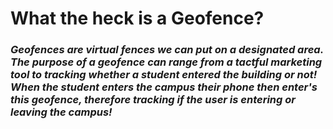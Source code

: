 # What the heck is a Geofence? #

### *Geofences are virtual fences we can put on a designated area. The purpose of a geofence can range from a tactful marketing tool to tracking whether a student entered the building or not! When the student enters the campus their phone then enter's this geofence, therefore tracking if the user is entering or leaving the campus!* ###